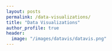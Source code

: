 ```yaml
---
layout: posts
permalink: /data-visualizations/
title: "Data Visualizations"
author_profile: true
header:
  image: "/images/datavis/datavis.png"
---
```

